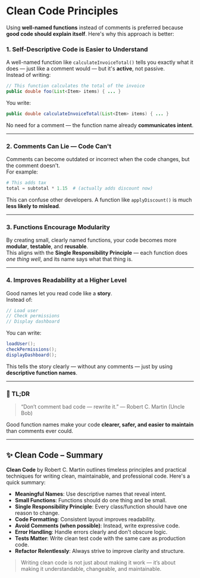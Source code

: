 # Clean Code Principles

Using **well-named functions** instead of comments is preferred because **good code should explain itself**. Here's why this approach is better:

### 1. Self-Descriptive Code is Easier to Understand

A well-named function like `calculateInvoiceTotal()` tells you exactly what it does — just like a comment would — but it's **active**, not passive.  
Instead of writing:

```java
// This function calculates the total of the invoice
public double foo(List<Item> items) { ... }
```

You write:

```java
public double calculateInvoiceTotal(List<Item> items) { ... }
```

No need for a comment — the function name already **communicates intent**.

---

### 2. Comments Can Lie — Code Can't

Comments can become outdated or incorrect when the code changes, but the comment doesn't.  
For example:

```python
# This adds tax
total = subtotal * 1.15  # (actually adds discount now)
```

This can confuse other developers. A function like `applyDiscount()` is much **less likely to mislead**.

---

### 3. Functions Encourage Modularity

By creating small, clearly named functions, your code becomes more **modular**, **testable**, and **reusable**.  
This aligns with the **Single Responsibility Principle** — each function does *one thing well*, and its name says what that thing is.

---

### 4. Improves Readability at a Higher Level

Good names let you read code like a **story**.  
Instead of:

```java
// Load user
// Check permissions
// Display dashboard
```

You can write:

```java
loadUser();
checkPermissions();
displayDashboard();
```

This tells the story clearly — without any comments — just by using **descriptive function names**.

---

### 🧠 TL;DR

> “Don’t comment bad code — rewrite it.” — Robert C. Martin (Uncle Bob)

Good function names make your code **clearer, safer, and easier to maintain** than comments ever could.

---

## ✨ Clean Code – Summary

**Clean Code** by Robert C. Martin outlines timeless principles and practical techniques for writing clean, maintainable, and professional code. Here's a quick summary:

- **Meaningful Names**: Use descriptive names that reveal intent.
- **Small Functions**: Functions should do one thing and be small.
- **Single Responsibility Principle**: Every class/function should have one reason to change.
- **Code Formatting**: Consistent layout improves readability.
- **Avoid Comments (when possible)**: Instead, write expressive code.
- **Error Handling**: Handle errors clearly and don't obscure logic.
- **Tests Matter**: Write clean test code with the same care as production code.
- **Refactor Relentlessly**: Always strive to improve clarity and structure.

> Writing clean code is not just about making it work — it’s about making it understandable, changeable, and maintainable.